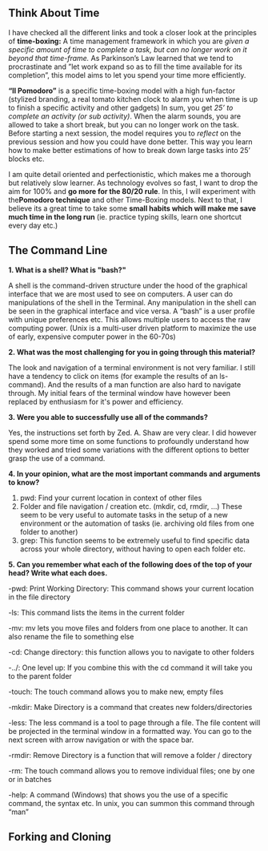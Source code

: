 ## Think About Time
I have checked all the different links and took a closer look at the principles of **time-boxing:** A time management framework in which you are _given a specific amount of time to complete a task, but can no longer work on it beyond that time-frame._ As Parkinson’s Law learned that we tend to procrastinate and ”let work expand so as to fill the time available for its completion”, this model aims to let you spend your time more efficiently.

**“Il Pomodoro”** is a specific time-boxing model with a high fun-factor (stylized branding, a real tomato kitchen clock to alarm you when time is up to finish a specific activity and other gadgets) In sum, you get _25’ to complete an activity (or sub activity)_. When the alarm sounds, you are allowed to take a short break, but you can no longer work on the task. Before starting a next session, the model requires you to _reflect_ on the previous session and how you could have done better. This way you learn how to make better estimations of how to break down large tasks into 25’ blocks etc.

I am quite detail oriented and perfectionistic, which makes me a thorough but relatively slow learner. As technology evolves so fast, I want to drop the aim for 100% and **go more for the 80/20 rule**. In this, I will experiment with the**Pomodoro technique** and other Time-Boxing models. Next to that, I believe its a great time to take some **small habits which will make me save much time in the long run** (ie. practice typing skills, learn one shortcut every day etc.)

## The Command Line
**1. What is a shell? What is "bash?"**

A shell is the command-driven structure under the hood of the graphical interface that we are most used to see on computers. A user can do manipulations of the shell in the Terminal. Any manipulation in the shell can be seen in the graphical interface and vice versa. A “bash” is a user profile with unique preferences etc. This allows multiple users to access the raw computing power. (Unix is a multi-user driven platform to maximize the use of early, expensive computer power in the 60-70s)

**2. What was the most challenging for you in going through this material?**

The look and navigation of a terminal environment is not very familiar. I still have a tendency to click on items (for example the results of an ls-command). And the results of a man function are also hard to navigate through. My initial fears of the terminal window have however been replaced by enthusiasm for it's power and efficiency.

**3. Were you able to successfully use all of the commands?**

Yes, the instructions set forth by Zed. A. Shaw are very clear. I did however spend some more time on some functions to profoundly understand how they worked and tried some variations with the different options to better grasp the use of a command.

**4. In your opinion, what are the most important commands and arguments to know?**

1. pwd: Find your current location in context of other files
2. Folder and file navigation / creation etc. (mkdir, cd, rmdir, …) These seem to be very useful to automate tasks in the setup of a new environment or the automation of tasks (ie. archiving old files from one folder to another)
3. grep: This function seems to be extremely useful to find specific data across your whole directory, without having to open each folder etc.

**5. Can you remember what each of the following does of the top of your head? Write what each does.**

-pwd: Print Working Directory: This command shows your current location in the file directory

-ls: This command lists the items in the current folder

-mv: mv lets you move files and folders from one place to another. It can also rename the file to something else

-cd: Change directory: this function allows you to navigate to other folders

-../: One level up: If you combine this with the cd command it will take you to the parent folder

-touch: The touch command allows you to make new, empty files

-mkdir: Make Directory is a command that creates new folders/directories

-less: The less command is a tool to page through a file. The file content will be projected in the terminal window in a formatted way. You can go to the next screen with arrow navigation or with the space bar.

-rmdir: Remove Directory is a function that will remove a folder / directory

-rm: The touch command allows you to remove individual files; one by one or in batches

-help: A command (Windows) that shows you the use of a specific command, the syntax etc. In unix, you can summon this command through “man”

## Forking and Cloning